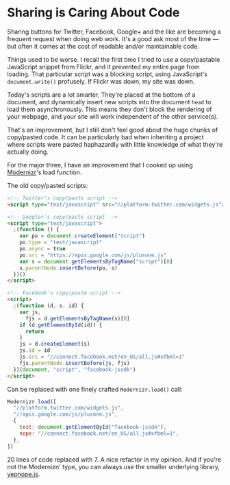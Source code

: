<template data-parse>2012-01-20 #javascript #noIndex</template>

# Sharing is Caring About Code

Sharing buttons for Twitter, Facebook, Google+ and the like are becoming a frequent request when doing web work. It's a good ask most of the time &mdash; but often it comes at the cost of readable and/or maintainable code.

Things used to be worse. I recall the first time I tried to use a copy/pastable JavaScript snippet from Flickr, and it prevented my entire page from loading. That particular script was a blocking script, using JavaScript's `document.write()` profusely. If Flickr was down, my site was down.

Today's scripts are a lot smarter, They're placed at the bottom of a document, and dynamically insert new scripts into the document `head` to load them asynchronously. This means they don't block the rendering of your webpage, and your site will work independent of the other service(s).

That's an improvement, but I still don't feel good about the huge chunks of copy/pasted code. It can be particularly bad when inheriting a project where scripts were pasted haphazardly with little knowledge of what they're actually doing.

For the major three, I have an improvement that I cooked up using [Modernizr](http://modernizr.com)'s load function.

The old copy/pasted scripts:

```html
<!-- Twitter's copy/paste script -->
<script type="text/javascript" src="//platform.twitter.com/widgets.js"></script>

<!-- Google+'s copy/paste script -->
<script type="text/javascript">
  ;(function () {
    var po = document.createElement("script")
    po.type = "text/javascript"
    po.async = true
    po.src = "https://apis.google.com/js/plusone.js"
    var s = document.getElementsByTagName("script")[0]
    s.parentNode.insertBefore(po, s)
  })()
</script>

<!-- Facebook's copy/paste script -->
<script>
  ;(function (d, s, id) {
    var js,
      fjs = d.getElementsByTagName(s)[0]
    if (d.getElementById(id)) {
      return
    }
    js = d.createElement(s)
    js.id = id
    js.src = "//connect.facebook.net/en_US/all.js#xfbml=1"
    fjs.parentNode.insertBefore(js, fjs)
  })(document, "script", "facebook-jssdk")
</script>
```

Can be replaced with one finely crafted `Modernizr.load()` call:

```javascript
Modernizr.load([
  "//platform.twitter.com/widgets.js",
  "//apis.google.com/js/plusone.js",
  {
    test: document.getElementById("facebook-jssdk"),
    nope: "//connect.facebook.net/en_US/all.js#xfbml=1",
  },
])
```

20 lines of code replaced with 7. A nice refactor in my opinion. And if you're not the Modernizn' type, you can always use the smaller underlying library, [yepnope.js](http://yepnopejs.com/).
